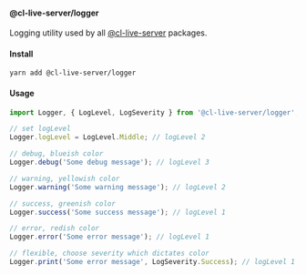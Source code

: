 #### @cl-live-server/logger

Logging utility used by all [@cl-live-server](https://github.com/lindeneg/cl-live-server) packages.

#### Install

`yarn add @cl-live-server/logger`

#### Usage

```ts
import Logger, { LogLevel, LogSeverity } from '@cl-live-server/logger';

// set logLevel
Logger.logLevel = LogLevel.Middle; // logLevel 2

// debug, blueish color
Logger.debug('Some debug message'); // logLevel 3

// warning, yellowish color
Logger.warning('Some warning message'); // logLevel 2

// success, greenish color
Logger.success('Some success message'); // logLevel 1

// error, redish color
Logger.error('Some error message'); // logLevel 1

// flexible, choose severity which dictates color
Logger.print('Some error message', LogSeverity.Success); // logLevel 1
```
